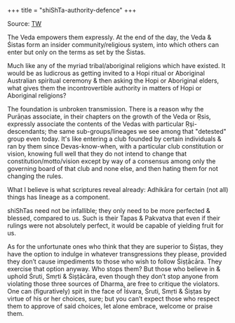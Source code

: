 +++
title = "shiShTa-authority-defence"
+++

Source: [TW](https://twitter.com/GhorAngirasa/status/1590651710246391809)

The Veda empowers them expressly. At the end of the day, the Veda & Śistas form an insider community/religious system, into which others can enter but only on the terms as set by the Śistas.

Much like any of the myriad tribal/aboriginal religions which have existed. It would be as ludicrous as getting invited to a Hopi ritual or Aboriginal Australian spiritual ceremony & then asking the Hopi or Aboriginal elders, what gives them the incontrovertible authority in matters of Hopi or Aboriginal religions?

The foundation is unbroken transmission. There is a reason why the Purāṇas associate, in their chapters on the growth of the Veda or Ṛsis, expressly associate the contents of the Vedas with particular Ṛşi-descendants; the same sub-groups/lineages we see among that "detested" group even today. It's like entering a club founded by certain individuals & ran by them since Devas-know-when, with a particular club constitution or vision, knowing full well that they do not intend to change that constitution/motto/vision except by way of a consensus among only the governing board of that club and none else, and then hating them for not changing the rules.

What I believe is what scriptures reveal already: Adhikāra for certain (not all) things has lineage as a component. 

shiShTas need not be infallible; they only need to be more perfected & blessed, compared to us. Such is their Tapas & Pakvatva that even if their rulings were not absolutely perfect, it would be capable of yielding fruit for us. 

As for the unfortunate ones who think that they are superior to Śiṣṭas, they have the option to indulge in whatever transgressions they please, provided they don’t cause impediments to those who wish to follow Śiṣṭācāra. They exercise that option anyway. Who stops them? But those who believe in & uphold Śruti, Smṛti & Śiṣṭācāra, even though they don’t stop anyone from violating those three sources of Dharma, are free to critique the violators. One can (figuratively) spit in the face of Īśvara, Śruti, Smṛti & Śiṣṭas by virtue of his or her choices, sure; but you can’t expect those who respect them to approve of said choices, let alone embrace, welcome or praise them.